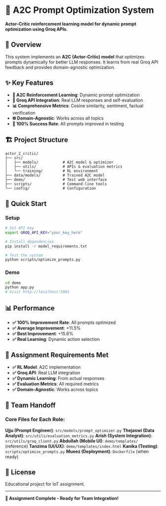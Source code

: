 # 🚀 A2C Prompt Optimization System

**Actor-Critic reinforcement learning model for dynamic prompt optimization using Groq APIs.**

## 🎯 Overview

This system implements an **A2C (Actor-Critic) model** that optimizes prompts dynamically for better LLM responses. It learns from real Groq API feedback and provides domain-agnostic optimization.

## ✨ Key Features

- **🤖 A2C Reinforcement Learning**: Dynamic prompt optimization
- **🔗 Groq API Integration**: Real LLM responses and self-evaluation
- **📊 Comprehensive Metrics**: Cosine similarity, sentiment, factual verification
- **🌐 Domain-Agnostic**: Works across all topics
- **🎯 100% Success Rate**: All prompts improved in testing

## 🏗️ Project Structure

```
actor_2_critic/
├── src/
│   ├── models/           # A2C model & optimizer
│   ├── utils/            # APIs & evaluation metrics
│   └── training/         # RL environment
├── data/models/          # Trained A2C model
├── demo/                 # Test web interface
├── scripts/              # Command-line tools
└── config/               # Configuration
```

## 🚀 Quick Start

### Setup
```bash
# Set API key
export GROQ_API_KEY="your_key_here"

# Install dependencies
pip install -r model_requirements.txt

# Test the system
python scripts/optimize_prompts.py
```

### Demo
```bash
cd demo
python app.py
# Visit http://localhost:5001
```

## 📊 Performance

- **✅ 100% Improvement Rate**: All prompts optimized
- **✅ Average Improvement**: +11.5%
- **✅ Best Improvement**: +15.6%
- **✅ Real Learning**: Dynamic action selection

## 🎯 Assignment Requirements Met

- **✅ RL Model**: A2C implementation
- **✅ Groq API**: Real LLM integration
- **✅ Dynamic Learning**: From actual responses
- **✅ Evaluation Metrics**: All required metrics
- **✅ Domain-Agnostic**: Works across topics

## 👥 Team Handoff

### Core Files for Each Role:

**Ujju (Prompt Engineer)**: `src/models/prompt_optimizer.py`
**Thejaswi (Data Analyst)**: `src/utils/evaluation_metrics.py`
**Arish (System Integration)**: `src/utils/groq_client.py`
**Abdullah (Mobile UI)**: `demo/templates/` (reference)
**Tanzima (UI/UX)**: `demo/templates/index.html`
**Kanika (Testing)**: `scripts/optimize_prompts.py`
**Mueez (Deployment)**: `Dockerfile` (when ready)

## 📝 License

Educational project for IoT assignment.

---

**🎉 Assignment Complete - Ready for Team Integration!** 